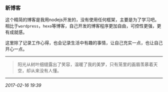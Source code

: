 ### 新博客

这个精简的博客是我用nodejs开发的，没有使用任何框架，主要是为了学习吧。
相比于`wordpress`，`hexo`等博客，自己开发的博客程序更加自由，可控性更强，更有成就感。

这里除了记录工作心得，也会记录生活中有趣的事情，让自己充实一点，也让自己开心一点。

---
> 阳光从树叶细缝露出了笑容，温暖了我的美梦，只有笼里的画眉羡慕着天空，却从来没有人懂。  
---

*2017-02-16 19:39*